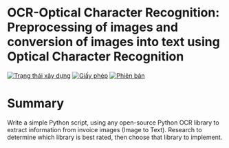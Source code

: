 # OCR-Optical Character Recognition: Preprocessing of images and conversion of images into text using Optical Character Recognition

[![Trạng thái xây dựng](https://img.shields.io/travis/username/repo.svg)](https://travis-ci.org/username/repo)
[![Giấy phép](https://img.shields.io/badge/License-MIT-blue.svg)](https://opensource.org/licenses/MIT)
[![Phiên bản](https://img.shields.io/badge/version-v1.0.0-brightgreen.svg)](https://github.com/username/repo/releases)


# Summary

Write a simple Python script, using any open-source Python OCR library to extract information from invoice images (Image to Text). Research to determine which library is best rated, then choose that library to implement.
